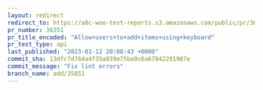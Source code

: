 ```yaml
---
layout: redirect
redirect_to: https://a8c-woo-test-reports.s3.amazonaws.com/public/pr/36351/api/index.html
pr_number: 36351
pr_title_encoded: "Allow+users+to+add+items+using+keyboard"
pr_test_type: api
last_published: "2023-01-12 20:08:43 +0000"
commit_sha: 13dfc7d76da4f35a939e75ba9c6a67842291907e
commit_message: "Fix lint errors"
branch_name: add/35851
---
```

